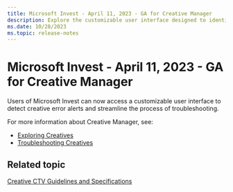 ```yaml
---
title: Microsoft Invest - April 11, 2023 - GA for Creative Manager
description: Explore the customizable user interface designed to identify creative error alerts and simplify the troubleshooting process within the Creative Manager.
ms.date: 10/28/2023
ms.topic: release-notes
---
```


# Microsoft Invest - April 11, 2023 - GA for Creative Manager

Users of Microsoft Invest can now access a customizable user interface to detect creative error alerts and streamline the process of troubleshooting.

For more information about Creative Manager, see:

- [Exploring Creatives](exploring-creatives.md)
- [Troubleshooting Creatives](troubleshooting-creatives.md)

## Related topic

[Creative CTV Guidelines and Specifications](creative-ctv-guidelines-and-specifications.md)
